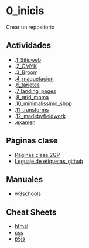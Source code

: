 # 0_inicis
Crear un repositorio

## Actividades
* .[1_Sitioweb](https://anamerinocampos.github.io/1SitioWeb/)
* .[2_CMYK]( https://anamerinocampos.github.io/2_CMYK/)
* .[3_Broom](https://anamerinocampos.github.io/3_Broom/)
* .[4_maquetacion](https://anamerinocampos.github.io/4_maquetacion/)
* .[6_tarjetes]( https://anamerinocampos.github.io/6_tarjetes/)
* .[7_landing_pages](https://anamerinocampos.github.io/7_landing_pages/)
* .[8_grid_moma](https://anamerinocampos.github.io/8_grid_moma/)
* .[10_minimalissimo_shop](https://anamerinocampos.github.io/10_minimalissimo_shop/)
* .[11_transforms](https://anamerinocampos.github.io/11_transforms/)
* .[12_madebyfieldwork](https://anamerinocampos.github.io/12_madebyfieldwork/)
* .[examen](https://anamerinocampos.github.io/Examen/)

## Pàginas clase
* [Pàginas clase 2GP](https://arquesm.github.io/2GP/)
* [Leguaje de etiquetas_github](https://github.com/adam-p/markdown-here/wiki/Markdown-Cheatsheet)

## Manuales
* [w3schools](https://www.w3schools.com/)

## Cheat Sheets
* [htmal](https://websitesetup.org/HTML5-cheat-sheet.pdf)
* [css](https://websitesetup.org/wp-content/uploads/2016/10/wsu-css-cheat-sheet.pdf)
* [p5js](https://github.com/bmoren/p5js-cheat-sheet)

